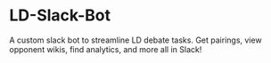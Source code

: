 # LD-Slack-Bot
A custom slack bot to streamline LD debate tasks. Get pairings, view opponent wikis, find analytics, and more all in Slack!
